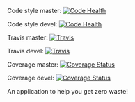 Code style master: [![Code Health](https://landscape.io/github/blatinier/objectifzero/master/landscape.svg?style=plastic)](https://landscape.io/github/blatinier/objectifzero/master)

Code style devel: [![Code Health](https://landscape.io/github/blatinier/objectifzero/devel/landscape.svg?style=plastic)](https://landscape.io/github/blatinier/objectifzero/devel)

Travis master: [![Travis](https://travis-ci.org/blatinier/objectifzero.svg?branch=master)](https://travis-ci.org/blatinier/objectifzero.svg?branch=master)

Travis devel: [![Travis](https://travis-ci.org/blatinier/objectifzero.svg?branch=devel)](https://travis-ci.org/blatinier/objectifzero.svg?branch=devel)

Coverage master: [![Coverage Status](https://coveralls.io/repos/github/blatinier/objectifzero/badge.svg?branch=mastre)](https://coveralls.io/github/blatinier/objectifzero?branch=master)

Coverage devel: [![Coverage Status](https://coveralls.io/repos/github/blatinier/objectifzero/badge.svg?branch=mastre)](https://coveralls.io/github/blatinier/objectifzero?branch=devel)


An application to help you get zero waste!
